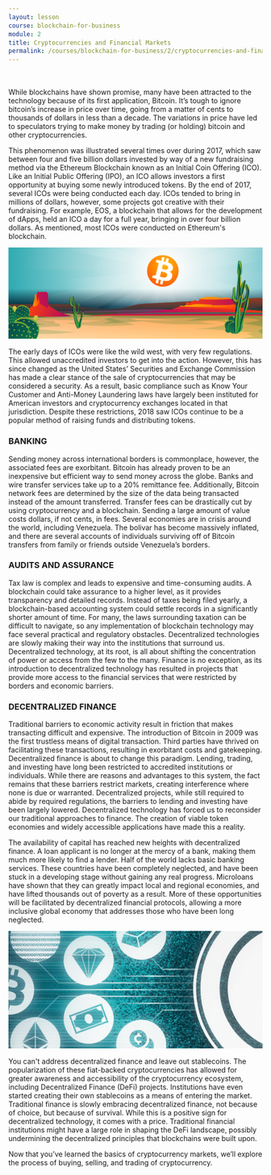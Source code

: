 ```yaml
---
layout: lesson
course: blockchain-for-business
module: 2
title: Cryptocurrencies and Financial Markets
permalink: /courses/blockchain-for-business/2/cryptocurrencies-and-financial-markets
---
```


<br>
<br>
<span class="openingParagraph">
While blockchains have shown promise, many have been attracted to the technology because of its first application, Bitcoin. It’s tough to ignore bitcoin’s increase in price over time, going from a matter of cents to thousands of dollars in less than a decade. The variations in price have led to speculators trying to make money by trading (or holding) bitcoin and other cryptocurrencies. </span>

<span style="font-weight: 400;">This phenomenon was illustrated several times over during 2017, which saw between four and five billion dollars invested by way of a new fundraising method via the Ethereum Blockchain known as an Initial Coin Offering (ICO). Like an Initial Public Offering (IPO), an ICO allows investors a first opportunity at buying some newly introduced tokens. By the end of 2017, several ICOs were being conducted each day. ICOs tended to bring in millions of dollars, however, some projects got creative with their fundraising. For example, EOS, a blockchain that allows for the development of dApps, held an ICO a day for a full year, bringing in over four billion dollars. As mentioned, most ICOs were conducted on Ethereum's blockchain.</span>

<img src="/assets/img/courses/blockchain-for-business/WildWest-01.png" />

<span style="font-weight: 400;">The early days of ICOs were like the wild west, with very few regulations. This allowed unaccredited investors to get into the action. However, this has since changed as the United States’ Securities and Exchange Commission has made a clear stance of the sale of cryptocurrencies that may be considered a security. </span><span style="font-weight: 400;">As a result, basic compliance such as Know Your Customer and Anti-Money Laundering laws have largely been instituted for American investors and cryptocurrency exchanges located in that jurisdiction. Despite these restrictions, 2018 saw ICOs continue to be a popular method of raising funds and distributing tokens.</span>

<h3>BANKING</h3>

<span style="font-weight: 400;">Sending money across international borders is commonplace, however, the associated fees are exorbitant. Bitcoin has already proven to be an inexpensive but efficient way to send money across the globe. Banks and wire transfer services take up to a 20% remittance fee. Additionally, Bitcoin network fees are determined by the size of the data being transacted instead of the amount transferred. Transfer fees can be drastically cut by using cryptocurrency and a blockchain. Sending a large amount of value costs dollars, if not cents, in fees. Several economies are in crisis around the world, including Venezuela. The bolivar has become massively inflated, and there are several accounts of individuals surviving off of Bitcoin transfers from family or friends outside Venezuela’s borders.</span>

<h3>AUDITS AND ASSURANCE</h3>

<span style="font-weight: 400;">Tax law is complex and leads to expensive and time-consuming audits. A blockchain could take assurance to a higher level, as it provides transparency and detailed records. Instead of taxes being filed yearly, a blockchain-based accounting system could settle records in a significantly shorter amount of time. For many, the laws surrounding taxation can be difficult to navigate, so any implementation of blockchain technology may face several practical and regulatory obstacles. </span><span style="font-weight: 400;">Decentralized technologies are slowly making their way into the institutions that surround us. Decentralized technology, at its root, is all about shifting the concentration of power or access from the few to the many. Finance is no exception, as its introduction to decentralized technology has resulted in projects that provide more access to the financial services that were restricted by borders and economic barriers.</span>
<h3>DECENTRALIZED FINANCE</h3>

<span style="font-weight: 400;">Traditional barriers to economic activity result in friction that makes transacting difficult and expensive. The introduction of Bitcoin in 2009 was the first trustless means of digital transaction. Third parties have thrived on facilitating these transactions, resulting in exorbitant costs and gatekeeping. Decentralized finance is about to change this paradigm. </span><span style="font-weight: 400;">Lending, trading, and investing have long been restricted to accredited institutions or individuals. While there are reasons and advantages to this system, the fact remains that these barriers restrict markets, creating interference where none is due or warranted. Decentralized projects, while still required to abide by required regulations, the barriers to lending and investing have been largely lowered. Decentralized technology has forced us to reconsider our traditional approaches to finance. The creation of viable token economies and widely accessible applications have made this a reality.</span>

<span style="font-weight: 400;">The availability of capital has reached new heights with decentralized finance. A loan applicant is no longer at the mercy of a bank, making them much more likely to find a lender. Half of the world lacks basic banking services. These countries have been completely neglected, and have been stuck in a developing stage without gaining any real progress. </span><span style="font-weight: 400;">Microloans have shown that they can greatly impact local and regional economies, and have lifted thousands out of poverty as a result. More of these opportunities will be facilitated by decentralized financial protocols, allowing a more inclusive global economy that addresses those who have been long neglected. </span>

<img src="/assets/img/courses/blockchain-for-business/Stablecoins-01.png" />

<span style="font-weight: 400;">You can't address decentralized finance and leave out stablecoins. The popularization of these fiat-backed cryptocurrencies has allowed for greater awareness and accessibility of the cryptocurrency ecosystem, including Decentralized Finance (DeFi) projects. Institutions have even started creating their own stablecoins as a means of entering the market. Traditional finance is slowly embracing decentralized finance, not because of choice, but because of survival. While this is a positive sign for decentralized technology, it comes with a price. Traditional financial institutions might have a large role in shaping the DeFi landscape, possibly undermining the decentralized principles that blockchains were built upon.</span>

<span style="font-weight: 400;">Now that you’ve learned the basics of cryptocurrency markets, we’ll explore the process of buying, selling, and trading of cryptocurrency.</span>
